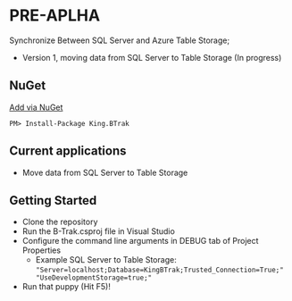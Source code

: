 PRE-APLHA
===========

Synchronize Between SQL Server and Azure Table Storage;
+ Version 1, moving data from SQL Server to Table Storage (In progress)

## NuGet
[Add via NuGet](https://www.nuget.org/packages/King.BTrak)
```
PM> Install-Package King.BTrak
```

## Current applications
* Move data from SQL Server to Table Storage

## Getting Started
* Clone the repository
* Run the B-Trak.csproj file in Visual Studio
* Configure the command line arguments in DEBUG tab of Project Properties
  * Example SQL Server to Table Storage: <code>"Server=localhost;Database=KingBTrak;Trusted_Connection=True;" "UseDevelopmentStorage=true;"</code>
* Run that puppy (Hit F5)!
